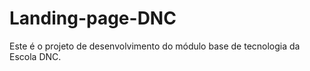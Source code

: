 # Landing-page-DNC
Este é o  projeto de desenvolvimento do módulo base de tecnologia da Escola DNC.
